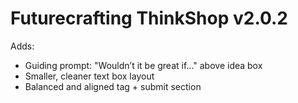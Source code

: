 # Futurecrafting ThinkShop v2.0.2

Adds:
- Guiding prompt: "Wouldn’t it be great if..." above idea box
- Smaller, cleaner text box layout
- Balanced and aligned tag + submit section
